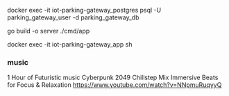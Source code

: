 <!-- --------------------------------------------------------------- -->

docker exec -it iot-parking-gateway_postgres psql -U parking_gateway_user -d parking_gateway_db

go build -o server ./cmd/app

docker exec -it iot-parking-gateway_app sh

<!-- --------------------------------------------------------------- -->

### music

1 Hour of Futuristic music Cyberpunk 2049 Chillstep Mix Immersive Beats for Focus & Relaxation
https://www.youtube.com/watch?v=NNpmuRuqyyQ



